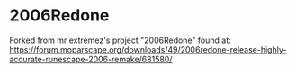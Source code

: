 # 2006Redone

Forked from mr extremez's project "2006Redone" found at:
https://forum.moparscape.org/downloads/49/2006redone-release-highly-accurate-runescape-2006-remake/681580/
